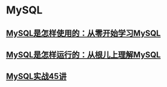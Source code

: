 # MySQL

## [MySQL是怎样使用的：从零开始学习MySQL](./MySQL-A/index.md)
## [MySQL是怎样运行的：从根儿上理解MySQL](./MySQL-B/index.md)
## [MySQL实战45讲](./MySQL45/index.md)

